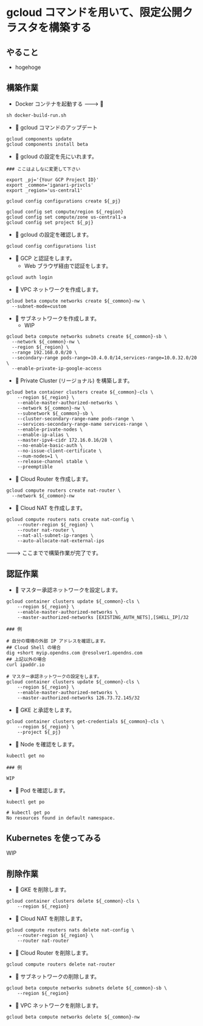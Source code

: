 # gcloud コマンドを用いて、限定公開クラスタを構築する

## やること

+ hogehoge

## 構築作業

+ Docker コンテナを起動する ---> :whale:

```
sh docker-build-run.sh
```

+ :whale: gcloud コマンドのアップデート

```
gcloud components update
gcloud components install beta
```

+ :whale: gcloud の設定を先にいれます。

```
### ここはよしなに変更して下さい

export _pj='{Your GCP Project ID}'
export _common='iganari-privcls'
export _region='us-central1'
```

```
gcloud config configurations create ${_pj}

gcloud config set compute/region ${_region}
gcloud config set compute/zone us-central1-a
gcloud config set project ${_pj}
```

+ :whale: gcloud の設定を確認します。

```
gcloud config configurations list
```

+ :whale: GCP と認証をします。
  + Web ブラウザ経由で認証をします。

```
gcloud auth login
```


+ :whale: VPC ネットワークを作成します。

```
gcloud beta compute networks create ${_common}-nw \
  --subnet-mode=custom
```

+ :whale: サブネットワークを作成します。
  + WIP

```
gcloud beta compute networks subnets create ${_common}-sb \
  --network ${_common}-nw \
  --region ${_region} \
  --range 192.168.0.0/20 \
  --secondary-range pods-range=10.4.0.0/14,services-range=10.0.32.0/20 \
  --enable-private-ip-google-access
```

+ :whale: Private Cluster (リージョナル) を構築します。

```
gcloud beta container clusters create ${_common}-cls \
    --region ${_region} \
    --enable-master-authorized-networks \
    --network ${_common}-nw \
    --subnetwork ${_common}-sb \
    --cluster-secondary-range-name pods-range \
    --services-secondary-range-name services-range \
    --enable-private-nodes \
    --enable-ip-alias \
    --master-ipv4-cidr 172.16.0.16/28 \
    --no-enable-basic-auth \
    --no-issue-client-certificate \
    --num-nodes=1 \
    --release-channel stable \
    --preemptible
```

+ :whale: Cloud Router を作成します。

```
gcloud compute routers create nat-router \
  --network ${_common}-nw
```

+ :whale: Cloud NAT を作成します。

```
gcloud compute routers nats create nat-config \
    --router-region ${_region} \
    --router nat-router \
    --nat-all-subnet-ip-ranges \
    --auto-allocate-nat-external-ips
```

---> ここまでで構築作業が完了です。

## 認証作業

+ :whale: マスター承認ネットワークを設定します。

```
gcloud container clusters update ${_common}-cls \
    --region ${_region} \
    --enable-master-authorized-networks \
    --master-authorized-networks [EXISTING_AUTH_NETS],[SHELL_IP]/32
```
```
### 例

# 自分の環境の外部 IP アドレスを確認します。
## Cloud Shell の場合
dig +short myip.opendns.com @resolver1.opendns.com
## 上記以外の場合
curl ipaddr.io

# マスター承認ネットワークの設定をします。
gcloud container clusters update ${_common}-cls \
    --region ${_region} \
    --enable-master-authorized-networks \
    --master-authorized-networks 126.73.72.145/32
```

+ :whale: GKE と承認をします。

```
gcloud container clusters get-credentials ${_common}-cls \
    --region ${_region} \
    --project ${_pj}
```

+ :whale: Node を確認をします。

```
kubectl get no
```
```
### 例

WIP
```

+ :whale: Pod を確認します。

```
kubectl get po
```
```
# kubectl get po
No resources found in default namespace.
```


## Kubernetes を使ってみる

WIP

## 削除作業

+ :whale: GKE を削除します。

```
gcloud container clusters delete ${_common}-cls \
    --region ${_region}
```

+ :whale: Cloud NAT を削除します。

```
gcloud compute routers nats delete nat-config \
    --router-region ${_region} \
    --router nat-router
```

+ :whale: Cloud Router を削除します。

```
gcloud compute routers delete nat-router
```

+ :whale: サブネットワークの削除します。

```
gcloud beta compute networks subnets delete ${_common}-sb \
    --region ${_region}
```

+ :whale: VPC ネットワークを削除します。

```
gcloud beta compute networks delete ${_common}-nw
```
